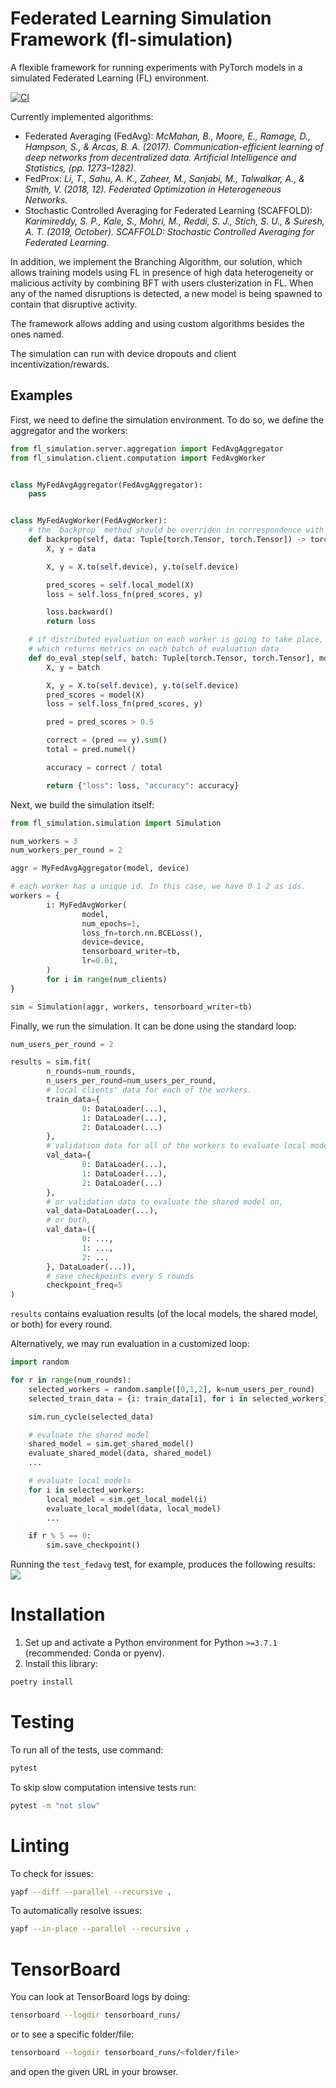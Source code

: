 # Federated Learning Simulation Framework (fl-simulation)

A flexible framework for running experiments with PyTorch models in a simulated Federated Learning (FL) environment.

[![CI](https://github.com/microsoft/fl-simulation/actions/workflows/ci.yml/badge.svg)](https://github.com/microsoft/fl-simulation/actions/workflows/ci.yml)

Currently implemented algorithms:

* Federated Averaging (FedAvg): *McMahan, B., Moore, E., Ramage, D., Hampson, S., & Arcas, B. A. (2017). Communication-efficient learning of deep networks from decentralized data. Artificial Intelligence and Statistics, (pp. 1273–1282).*
* FedProx: *Li, T., Sahu, A. K., Zaheer, M., Sanjabi, M., Talwalkar, A., & Smith, V. (2018, 12). Federated Optimization in Heterogeneous Networks.*
* Stochastic Controlled Averaging for Federated Learning (SCAFFOLD): *Karimireddy, S. P., Kale, S., Mohri, M., Reddi, S. J., Stich, S. U., & Suresh, A. T. (2019, October). SCAFFOLD: Stochastic Controlled Averaging for Federated Learning.*

In addition, we implement the Branching Algorithm, our solution, which allows training models using FL in presence of high data heterogeneity or malicious activity by combining BFT with users clusterization in FL. When any of the named disruptions is detected, a new model is being spawned to contain that disruptive activity.

The framework allows adding and using custom algorithms besides the ones named.

The simulation can run with device dropouts and client incentivization/rewards.

## Examples

First, we need to define the simulation environment. To do so, we define the aggregator and the workers:

```python
from fl_simulation.server.aggregation import FedAvgAggregator
from fl_simulation.client.computation import FedAvgWorker


class MyFedAvgAggregator(FedAvgAggregator):
    pass


class MyFedAvgWorker(FedAvgWorker):
    # the `backprop` method should be overriden in correspondence with the task and data
    def backprop(self, data: Tuple[torch.Tensor, torch.Tensor]) -> torch.Tensor:
        X, y = data

        X, y = X.to(self.device), y.to(self.device)

        pred_scores = self.local_model(X)
        loss = self.loss_fn(pred_scores, y)

        loss.backward()
        return loss

    # if distributed evaluation on each worker is going to take place, we also need the `do_eval_step` method
    # which returns metrics on each batch of evaluation data
    def do_eval_step(self, batch: Tuple[torch.Tensor, torch.Tensor], model: nn.Module) -> Dict[str, float]:
        X, y = batch

        X, y = X.to(self.device), y.to(self.device)
        pred_scores = model(X)
        loss = self.loss_fn(pred_scores, y)

        pred = pred_scores > 0.5

        correct = (pred == y).sum()
        total = pred.numel()

        accuracy = correct / total

        return {"loss": loss, "accuracy": accuracy}
```

Next, we build the simulation itself:
```python
from fl_simulation.simulation import Simulation

num_workers = 3
num_workers_per_round = 2

aggr = MyFedAvgAggregator(model, device)

# each worker has a unique id. In this case, we have 0 1 2 as ids.
workers = {
        i: MyFedAvgWorker(
                model,
                num_epochs=1,
                loss_fn=torch.nn.BCELoss(),
                device=device,
                tensorboard_writer=tb,
                lr=0.01,
        )
        for i in range(num_clients)
}

sim = Simulation(aggr, workers, tensorboard_writer=tb)
```

Finally, we run the simulation. It can be done using the standard loop:
```python
num_users_per_round = 2

results = sim.fit(
        n_rounds=num_rounds,
        n_users_per_round=num_users_per_round,
        # local clients' data for each of the workers.
        train_data={
                0: DataLoader(...),
                1: DataLoader(...),
                2: DataLoader(...)
        },
        # validation data for all of the workers to evaluate local models,
        val_data={
                0: DataLoader(...),
                1: DataLoader(...),
                2: DataLoader(...)
        },
        # or validation data to evaluate the shared model on,
        val_data=DataLoader(...),
        # or both,
        val_data=({
                0: ...,
                1: ...,
                2: ...
        }, DataLoader(...)),
        # save checkpoints every 5 rounds
        checkpoint_freq=5
)
```

`results` contains evaluation results (of the local models, the shared model, or both) for every round.

Alternatively, we may run evaluation in a customized loop:
```python
import random

for r in range(num_rounds):
    selected_workers = random.sample([0,1,2], k=num_users_per_round)
    selected_train_data = {i: train_data[i], for i in selected_workers}

    sim.run_cycle(selected_data)

    # evaluate the shared model
    shared_model = sim.get_shared_model()
    evaluate_shared_model(data, shared_model)
    ...

    # evaluate local models
    for i in selected_workers:
        local_model = sim.get_local_model(i)
        evaluate_local_model(data, local_model)
        ...

    if r % 5 == 0:
        sim.save_checkpoint()
```

Running the `test_fedavg` test, for example, produces the following results:
![](./pictures/tensorboard_results.png)

# Installation
1. Set up and activate a Python environment for Python `>=3.7.1` (recommended: Conda or pyenv).
2. Install this library:
```bash
poetry install
```

# Testing
To run all of the tests, use command:
```bash
pytest
```

To skip slow computation intensive tests run:
```bash
pytest -m "not slow"
```

# Linting
To check for issues:
```bash
yapf --diff --parallel --recursive .
```

To automatically resolve issues:
```bash
yapf --in-place --parallel --recursive .
```

# TensorBoard
You can look at TensorBoard logs by doing:
```bash
tensorboard --logdir tensorboard_runs/
```
or to see a specific folder/file:
```bash
tensorboard --logdir tensorboard_runs/<folder/file>
```
and open the given URL in your browser.
